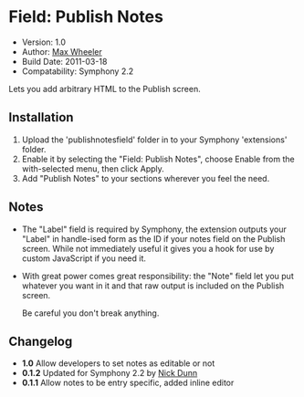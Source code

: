 # Field: Publish Notes
 
* Version: 1.0  
* Author: [Max Wheeler](http://makenosound.com)  
* Build Date: 2011-03-18  
* Compatability: Symphony 2.2

Lets you add arbitrary HTML to the Publish screen.

## Installation

1. Upload the 'publishnotesfield' folder in to your Symphony 'extensions' folder.
2. Enable it by selecting the "Field: Publish Notes", choose Enable from the with-selected menu, then click Apply.
3. Add "Publish Notes" to your sections wherever you feel the need.

## Notes

* The "Label" field is required by Symphony, the extension outputs your "Label" in handle-ised form as the ID if your notes field on the Publish screen. While not immediately useful it gives you a hook for use by custom JavaScript if you need it.
* With great power comes great responsibility: the "Note" field let you put whatever you want in it and that raw output is included on the Publish screen.
	
	Be careful you don't break anything.

## Changelog ##

* **1.0** Allow developers to set notes as editable or not
* **0.1.2** Updated for Symphony 2.2 by [Nick Dunn](http://nick-dunn.co.uk/)
* **0.1.1** Allow notes to be entry specific, added inline editor